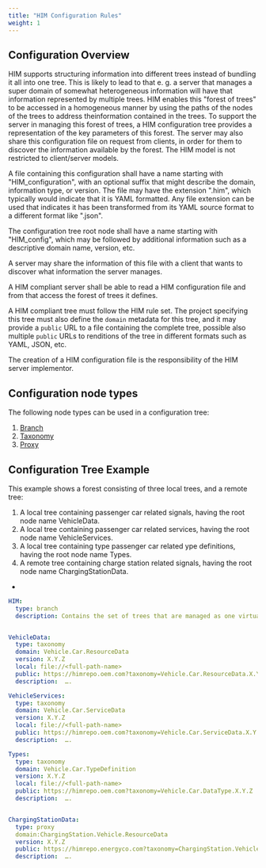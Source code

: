 ```yaml
---
title: "HIM Configuration Rules"
weight: 1
---
```

## Configuration Overview

HIM supports structuring information into different trees instead of bundling it all into one tree.
This is likely to lead to that e. g. a server that manages a super domain of somewhat heterogeneous information
will have that information represented by multiple trees.
HIM enables this "forest of trees" to be accessed in a homogeneous manner by using the paths of the nodes of the trees to address theinformation contained in the trees.
To support the server in managing this forest of trees, a HIM configuration tree provides a representation of the key parameters of this forest.
The server may also share this configuration file on request from clients, in order for them to discover the information available by the forest.
The HIM model is not restricted to client/server models.

A file containing this configuration shall have a name starting with "HIM_configuration", 
with an optional suffix that might describe the domain, information type, or version.
The file may have the extension ".him", which typically would indicate that it is YAML formatted.
Any file extension can be used that indicates it has been transformed from its YAML source format to a different format like ".json". 

The configuration tree root node shall have a name starting with "HIM_config", which may be followed by additional information
such as a descriptive domain name, version, etc. 

A server may share the information of this file with a client that wants to discover what information the server manages.

A HIM compliant server shall be able to read a HIM configuration file and from that access the forest of trees it defines.

A HIM compliant tree must follow the HIM rule set.
The project specifying this tree must also define the `domain` metadata for this tree,
and it may provide a `public` URL to a file containing the complete tree,
possible also multiple `public` URLs to renditions of the tree in different formats such as YAML, JSON, etc.

The creation of a HIM configuration file is the responsibility of the HIM server implementor.

## Configuration node types

The following node types can be used in a configuration tree:
1. [Branch](/hierarchical_information_model/common_rule_set/node_types/branch/)
2. [Taxonomy](/hierarchical_information_model/configuration_rule_set/node_types/taxonomy/)
3. [Proxy](/hierarchical_information_model/configuration_rule_set/node_types/proxy/)

## Configuration Tree Example
This example shows a forest consisting of three local trees, and a remote tree:
1. A local tree containing passenger car related signals, having the root node name VehicleData.
2. A local tree containing passenger car related services, having the root node name VehicleServices.
3. A local tree containing type passenger car related ype definitions, having the root node name Types.
4. A remote tree containing charge station related signals, having the root node name ChargingStationData.
- 

```YAML
HIM:
  type: branch
  description: Contains the set of trees that are managed as one virtual domain.


VehicleData:
  type: taxonomy
  domain: Vehicle.Car.ResourceData
  version: X.Y.Z
  local: file://<full-path-name>
  public: https://himrepo.oem.com?taxonomy=Vehicle.Car.ResourceData.X.Y.Z
  description:  ….

VehicleServices:
  type: taxonomy
  domain: Vehicle.Car.ServiceData
  version: X.Y.Z
  local: file://<full-path-name>
  public: https://himrepo.oem.com?taxonomy=Vehicle.Car.ServiceData.X.Y.Z
  description:  ….

Types:
  type: taxonomy
  domain: Vehicle.Car.TypeDefinition
  version: X.Y.Z
  local: file://<full-path-name>
  public: https://himrepo.oem.com?taxonomy=Vehicle.Car.DataType.X.Y.Z
  description:  ….


ChargingStationData:
  type: proxy
  domain:ChargingStation.Vehicle.ResourceData
  version: X.Y.Z
  public: https://himrepo.energyco.com?taxonomy=ChargingStation.Vehicle.ResourceData.X.Y.Z
  description:  ….
  ```

